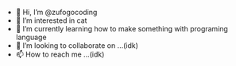 - 👋 Hi, I’m @zufogocoding
- 👀 I’m interested in cat
- 🌱 I’m currently learning how to make something with programing language
- 💞️ I’m looking to collaborate on ...(idk)
- 📫 How to reach me ...(idk)

<!---
zufogocoding/zufogocoding is a ✨ special ✨ repository because its `README.md` (this file) appears on your GitHub profile.
You can click the Preview link to take a look at your changes.
--->
